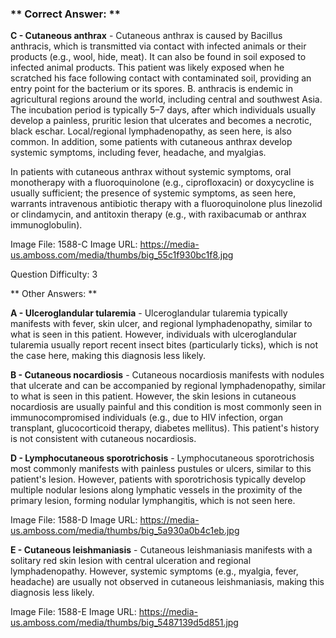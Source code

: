 ### ** Correct Answer: **

**C - Cutaneous anthrax** - Cutaneous anthrax is caused by Bacillus anthracis, which is transmitted via contact with infected animals or their products (e.g., wool, hide, meat). It can also be found in soil exposed to infected animal products. This patient was likely exposed when he scratched his face following contact with contaminated soil, providing an entry point for the bacterium or its spores. B. anthracis is endemic in agricultural regions around the world, including central and southwest Asia. The incubation period is typically 5–7 days, after which individuals usually develop a painless, pruritic lesion that ulcerates and becomes a necrotic, black eschar. Local/regional lymphadenopathy, as seen here, is also common. In addition, some patients with cutaneous anthrax develop systemic symptoms, including fever, headache, and myalgias.

In patients with cutaneous anthrax without systemic symptoms, oral monotherapy with a fluoroquinolone (e.g., ciprofloxacin) or doxycycline is usually sufficient; the presence of systemic symptoms, as seen here, warrants intravenous antibiotic therapy with a fluoroquinolone plus linezolid or clindamycin, and antitoxin therapy (e.g., with raxibacumab or anthrax immunoglobulin).

Image File: 1588-C
Image URL: https://media-us.amboss.com/media/thumbs/big_55c1f930bc1f8.jpg

Question Difficulty: 3

** Other Answers: **

**A - Ulceroglandular tularemia** - Ulceroglandular tularemia typically manifests with fever, skin ulcer, and regional lymphadenopathy, similar to what is seen in this patient. However, individuals with ulceroglandular tularemia usually report recent insect bites (particularly ticks), which is not the case here, making this diagnosis less likely.

**B - Cutaneous nocardiosis** - Cutaneous nocardiosis manifests with nodules that ulcerate and can be accompanied by regional lymphadenopathy, similar to what is seen in this patient. However, the skin lesions in cutaneous nocardiosis are usually painful and this condition is most commonly seen in immunocompromised individuals (e.g., due to HIV infection, organ transplant, glucocorticoid therapy, diabetes mellitus). This patient's history is not consistent with cutaneous nocardiosis.

**D - Lymphocutaneous sporotrichosis** - Lymphocutaneous sporotrichosis most commonly manifests with painless pustules or ulcers, similar to this patient's lesion. However, patients with sporotrichosis typically develop multiple nodular lesions along lymphatic vessels in the proximity of the primary lesion, forming nodular lymphangitis, which is not seen here.

Image File: 1588-D
Image URL: https://media-us.amboss.com/media/thumbs/big_5a930a0b4c1eb.jpg

**E - Cutaneous leishmaniasis** - Cutaneous leishmaniasis manifests with a solitary red skin lesion with central ulceration and regional lymphadenopathy. However, systemic symptoms (e.g., myalgia, fever, headache) are usually not observed in cutaneous leishmaniasis, making this diagnosis less likely.

Image File: 1588-E
Image URL: https://media-us.amboss.com/media/thumbs/big_5487139d5d851.jpg

